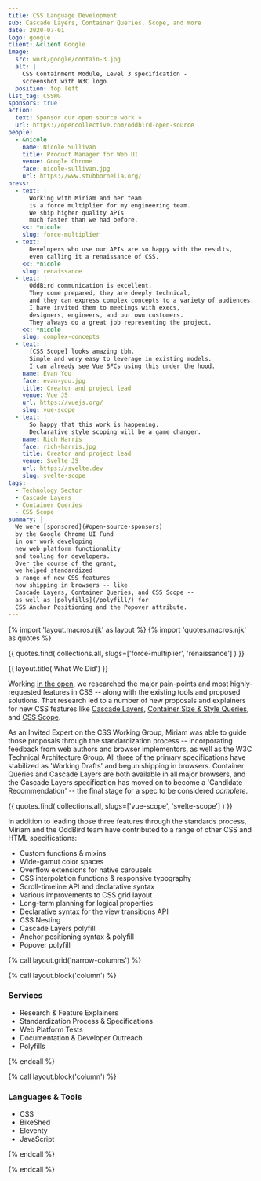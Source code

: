 ```yaml
---
title: CSS Language Development
sub: Cascade Layers, Container Queries, Scope, and more
date: 2020-07-01
logo: google
client: &client Google
image:
  src: work/google/contain-3.jpg
  alt: |
    CSS Containment Module, Level 3 specification -
    screenshot with W3C logo
  position: top left
list_tag: CSSWG
sponsors: true
action:
  text: Sponsor our open source work »
  url: https://opencollective.com/oddbird-open-source
people:
  - &nicole
    name: Nicole Sullivan
    title: Product Manager for Web UI
    venue: Google Chrome
    face: nicole-sullivan.jpg
    url: https://www.stubbornella.org/
press:
  - text: |
      Working with Miriam and her team
      is a force multiplier for my engineering team.
      We ship higher quality APIs
      much faster than we had before.
    <<: *nicole
    slug: force-multiplier
  - text: |
      Developers who use our APIs are so happy with the results,
      even calling it a renaissance of CSS.
    <<: *nicole
    slug: renaissance
  - text: |
      OddBird communication is excellent.
      They come prepared, they are deeply technical,
      and they can express complex concepts to a variety of audiences.
      I have invited them to meetings with execs,
      designers, engineers, and our own customers.
      They always do a great job representing the project.
    <<: *nicole
    slug: complex-concepts
  - text: |
      [CSS Scope] looks amazing tbh.
      Simple and very easy to leverage in existing models.
      I can already see Vue SFCs using this under the hood.
    name: Evan You
    face: evan-you.jpg
    title: Creator and project lead
    venue: Vue JS
    url: https://vuejs.org/
    slug: vue-scope
  - text: |
      So happy that this work is happening.
      Declarative style scoping will be a game changer.
    name: Rich Harris
    face: rich-harris.jpg
    title: Creator and project lead
    venue: Svelte JS
    url: https://svelte.dev
    slug: svelte-scope
tags:
  - Technology Sector
  - Cascade Layers
  - Container Queries
  - CSS Scope
summary: |
  We were [sponsored](#open-source-sponsors)
  by the Google Chrome UI Fund
  in our work developing
  new web platform functionality
  and tooling for developers.
  Over the course of the grant,
  we helped standardized
  a range of new CSS features
  now shipping in browsers -- like
  Cascade Layers, Container Queries, and CSS Scope --
  as well as [polyfills](/polyfill/) for
  CSS Anchor Positioning and the Popover attribute.
---
```


{% import 'layout.macros.njk' as layout %}
{% import 'quotes.macros.njk' as quotes %}

{{ quotes.find(
  collections.all,
  slugs=['force-multiplier', 'renaissance']
) }}

{{ layout.title('What We Did') }}

Working [in the open](https://css.oddbird.net/),
we researched the major pain-points
and most highly-requested features in CSS --
along with the existing tools and proposed solutions.
That research led to a number of
new proposals and explainers
for new CSS features
like [Cascade Layers](/tags/cascade-layers/),
[Container Size & Style Queries](/tags/container-queries/),
and [CSS Scope](/tags/css-scope/).

As an Invited Expert on the CSS Working Group,
Miriam was able to guide those proposals
through the standardization process --
incorporating feedback from web authors and browser implementors,
as well as the W3C Technical Architecture Group.
All three of the primary specifications
have stabilized as 'Working Drafts'
and begun shipping in browsers.
Container Queries and Cascade Layers
are both available in all major browsers,
and the Cascade Layers specification
has moved on to become a 'Candidate Recommendation' --
the final stage for a spec to be considered _complete_.

{{ quotes.find(
  collections.all,
  slugs=['vue-scope', 'svelte-scope']
) }}

In addition to leading those three features
through the standards process,
Miriam and the OddBird team have contributed
to a range of other CSS and HTML specifications:

- Custom functions & mixins
- Wide-gamut color spaces
- Overflow extensions for native carousels
- CSS interpolation functions & responsive typography
- Scroll-timeline API and declarative syntax
- Various improvements to CSS grid layout
- Long-term planning for logical properties
- Declarative syntax for the view transitions API
- CSS Nesting
- Cascade Layers polyfill
- Anchor positioning syntax & polyfill
- Popover polyfill

{% call layout.grid('narrow-columns') %}

{% call layout.block('column') %}

### Services

- Research & Feature Explainers
- Standardization Process & Specifications
- Web Platform Tests
- Documentation & Developer Outreach
- Polyfills

{% endcall %}

{% call layout.block('column') %}

### Languages & Tools

- CSS
- BikeShed
- Eleventy
- JavaScript

{% endcall %}

{% endcall %}

